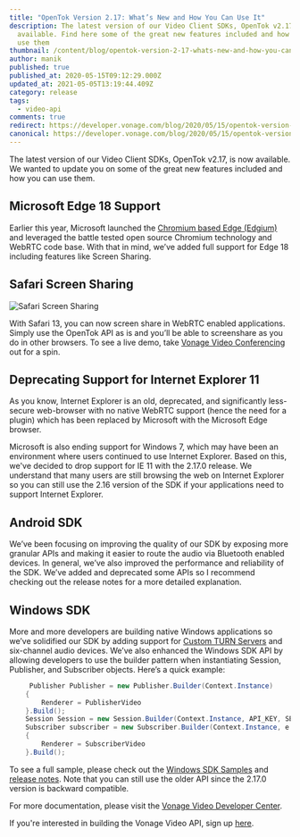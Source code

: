 ```yaml
---
title: "OpenTok Version 2.17: What’s New and How You Can Use It"
description: The latest version of our Video Client SDKs, OpenTok v2.17, is now
  available. Find here some of the great new features included and how you can
  use them
thumbnail: /content/blog/opentok-version-2-17-whats-new-and-how-you-can-use-it-dr/Blog_SDK-Updates_1200x600.png
author: manik
published: true
published_at: 2020-05-15T09:12:29.000Z
updated_at: 2021-05-05T13:19:44.409Z
category: release
tags:
  - video-api
comments: true
redirect: https://developer.vonage.com/blog/2020/05/15/opentok-version-2-17-whats-new-and-how-you-can-use-it-dr
canonical: https://developer.vonage.com/blog/2020/05/15/opentok-version-2-17-whats-new-and-how-you-can-use-it-dr
---
```

The latest version of our Video Client SDKs, OpenTok v2.17, is now available. We wanted to update you on some of the great new features included and how you can use them.

## Microsoft Edge 18 Support

Earlier this year, Microsoft launched the [Chromium based Edge (Edgium)](https://www.microsoft.com/en-us/edge) and leveraged the battle tested open source Chromium technology and WebRTC code base. With that in mind, we’ve added full support for Edge 18 including features like Screen Sharing.

## Safari Screen Sharing
![Safari Screen Sharing](https://www.nexmo.com/wp-content/uploads/2020/05/safari-screen-sharing.png)

With Safari 13, you can now screen share in WebRTC enabled applications. Simply use the OpenTok API as is and you’ll be able to screenshare as you do in other browsers. To see a live demo, take [Vonage Video Conferencing](https://freeconferencing.vonage.com/) out for a spin.

## Deprecating Support for Internet Explorer 11

As you know, Internet Explorer is an old, deprecated, and significantly less-secure web-browser with no native WebRTC support (hence the need for a plugin) which has been replaced by Microsoft with the Microsoft Edge browser.

Microsoft is also ending support for Windows 7, which may have been an environment where users continued to use Internet Explorer. Based on this, we've decided to drop support for IE 11 with the 2.17.0 release. We understand that many users are still browsing the web on Internet Explorer so you can still use the 2.16 version of the SDK if your applications need to support Internet Explorer.

## Android SDK

We’ve been focusing on improving the quality of our SDK by exposing more granular APIs and making it easier to route the audio via Bluetooth enabled devices. In general, we’ve also improved the performance and reliability of the SDK. We’ve added and deprecated some APIs so I recommend checking out the release notes for a more detailed explanation. 

## Windows SDK

More and more developers are building native Windows applications so we’ve solidified our SDK by adding support for [Custom TURN Servers](https://tokbox.com/developer/guides/configurable-turn-servers/) and six-channel audio devices. We’ve also enhanced the Windows SDK API by allowing developers to use the builder pattern when instantiating Session, Publisher, and Subscriber objects. Here’s a quick example:

```csharp
     Publisher Publisher = new Publisher.Builder(Context.Instance)
    {
        Renderer = PublisherVideo
    }.Build();
    Session Session = new Session.Builder(Context.Instance, API_KEY, SESSION_ID).Build();
    Subscriber subscriber = new Subscriber.Builder(Context.Instance, e.Stream)
    {
        Renderer = SubscriberVideo
    }.Build();
```
To see a full sample, please check out the [Windows SDK Samples](https://github.com/opentok/opentok-windows-sdk-samples/) and [release notes](https://tokbox.com/developer/sdks/windows/release-notes.html). Note that you can still use the older API since the 2.17.0 version is backward compatible.

For more documentation, please visit the [Vonage Video Developer Center](https://tokbox.com/developer/). 

If you're interested in building the Vonage Video API, sign up [here](https://tokbox.com/account/user/signup).
